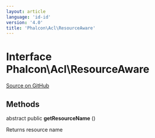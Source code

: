 ```yaml
---
layout: article
language: 'id-id'
version: '4.0'
title: 'Phalcon\Acl\ResourceAware'
---
```


# Interface **Phalcon\Acl\ResourceAware**

<a href="https://github.com/phalcon/cphalcon/tree/v4.0.0/phalcon/acl/resourceaware.zep" class="btn btn-default btn-sm">Source on GitHub</a>

## Methods

abstract public **getResourceName** ()

Returns resource name